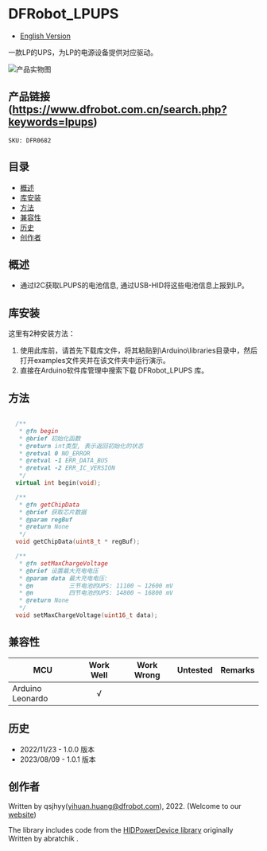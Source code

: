 # DFRobot_LPUPS
* [English Version](./README.md)

一款LP的UPS，为LP的电源设备提供对应驱动。

![产品实物图](./resources/images/LPUPS.png)


## 产品链接 (https://www.dfrobot.com.cn/search.php?keywords=lpups)
    SKU: DFR0682


## 目录

* [概述](#概述)
* [库安装](#库安装)
* [方法](#方法)
* [兼容性](#兼容性)
* [历史](#历史)
* [创作者](#创作者)


## 概述

* 通过I2C获取LPUPS的电池信息, 通过USB-HID将这些电池信息上报到LP。


## 库安装

这里有2种安装方法：

1. 使用此库前，请首先下载库文件，将其粘贴到\Arduino\libraries目录中，然后打开examples文件夹并在该文件夹中运行演示。
2. 直接在Arduino软件库管理中搜索下载 DFRobot_LPUPS 库。

## 方法

```C++

  /**
   * @fn begin
   * @brief 初始化函数
   * @return int类型, 表示返回初始化的状态
   * @retval 0 NO_ERROR
   * @retval -1 ERR_DATA_BUS
   * @retval -2 ERR_IC_VERSION
   */
  virtual int begin(void);

  /**
   * @fn getChipData
   * @brief 获取芯片数据
   * @param regBuf 
   * @return None
   */
  void getChipData(uint8_t * regBuf);

  /**
   * @fn setMaxChargeVoltage
   * @brief 设置最大充电电压
   * @param data 最大充电电压:
   * @n          三节电池的UPS: 11100 ~ 12600 mV
   * @n          四节电池的UPS: 14800 ~ 16800 mV
   * @return None
   */
  void setMaxChargeVoltage(uint16_t data);

```


## 兼容性

MCU                | Work Well    | Work Wrong   | Untested    | Remarks
------------------ | :----------: | :----------: | :---------: | :----:
Arduino Leonardo   |      √       |              |             |


## 历史

- 2022/11/23 - 1.0.0 版本
- 2023/08/09 - 1.0.1 版本


## 创作者

Written by qsjhyy(yihuan.huang@dfrobot.com), 2022. (Welcome to our [website](https://www.dfrobot.com/))

The library includes code from the [HIDPowerDevice library](https://github.com/abratchik/HIDPowerDevice) originally Written by abratchik .
